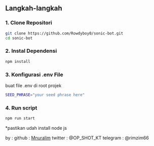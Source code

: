 
## Langkah-langkah

### 1. Clone Repositori

```bash
git clone https://github.com/Rowdyboy0/sonic-bot.git
cd sonic-bot
```

### 2. Instal Dependensi

```bash
npm install
```

### 3. Konfigurasi .env File

buat file .env di root projek

```bash
SEED_PHRASE="your seed phrase here"
```

### 4. Run script

```bash
npm run start
```

\*pastikan udah install node js

by :
github : [Mnuralim](https://github.com/Rowdyboy0)
twitter : @OP_SHOT_KT
telegram : @rimzim66
